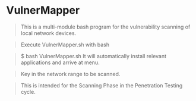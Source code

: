 # VulnerMapper
> This is a multi-module bash program for the vulnerability scanning of local network devices.

> Execute VulnerMapper.sh with bash

> $ bash VulnerMapper.sh
> It will automatically install relevant applications and arrive at menu.

> Key in the network range to be scanned.

> This is intended for the Scanning Phase in the Penetration Testing cycle.

